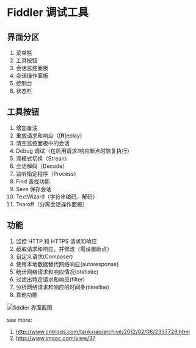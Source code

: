 # Fiddler 调试工具

## 界面分区

 1. 菜单栏
 2. 工具按钮
 3. 会话监控面板
 4. 会话操作面板
 5. 控制台
 6. 状态栏

## 工具按钮

 1. 增加备注
 2. 重放请求和响应（[**R**]eplay）
 3. 清空监控面板中的会话
 4. Debug 调试（在启用请求/响应断点时恢复执行）
 5. 流模式切换（Strean）
 6. 会话解码（Decode）
 7. 监听指定程序（Process）
 8. Find 查找功能
 9. Save 保存会话
 10. TextWizard（字符串编码、解码）
 11. Tearoff（分离会话操作面板）

## 功能

1. 监控 HTTP 和 HTTPS 请求和响应
2. 截取请求和响应，并修改（需设置断点）
3. 自定义请求(Composer)
4. 使用本地数据替代网络响应(autoresponse)
5. 统计网络请求和响应情况(statistic)
6. 过滤出特定请求和响应(filter)
7. 分析网络请求和响应的时间条(timeline)
8. 其他功能

![fiddler 界面截图](http://ww1.sinaimg.cn/large/67157d58gw1ego4htf103j20or05pgn5.jpg)

see more:

 1. http://www.cnblogs.com/tankxiao/archive/2012/02/06/2337728.html
 2. http://www.imooc.com/view/37


  [1]: http://ww1.sinaimg.cn/large/67157d58gw1ego4htf103j20or05pgn5.jpg%20%E2%80%9CFIddler%20%E6%88%AA%E5%9B%BE%E2%80%9D